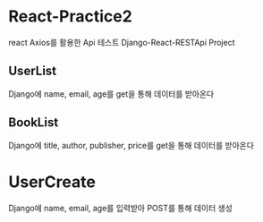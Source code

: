 # React-Practice2
react Axios를 활용한 Api 테스트
Django-React-RESTApi Project

## UserList
Django에 name, email, age를 get을 통해 데이터를 받아온다

## BookList
Django에  title, author, publisher, price를 get을 통해 데이터를 받아온다

# UserCreate
Django에 name, email, age를 입력받아 POST를 통해 데이터 생성
